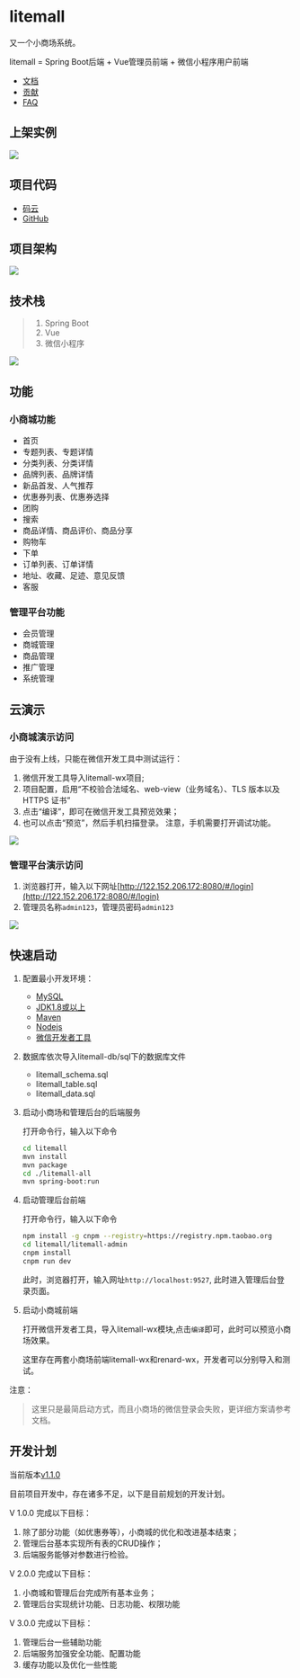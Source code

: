 # litemall

又一个小商场系统。

litemall = Spring Boot后端 + Vue管理员前端 + 微信小程序用户前端

* [文档](https://linlinjava.gitbook.io/litemall)
* [贡献](https://linlinjava.gitbook.io/litemall/contribute)
* [FAQ](https://linlinjava.gitbook.io/litemall/7)

## 上架实例

![](./doc/pic/demo.png)    

## 项目代码

* [码云](https://gitee.com/linlinjava/litemall)
* [GitHub](https://github.com/linlinjava/litemall)

## 项目架构
![](./doc/pic/1.png)    

## 技术栈

> 1. Spring Boot
> 2. Vue
> 3. 微信小程序

![](doc/pic/2.png)    

## 功能

### 小商城功能

* 首页
* 专题列表、专题详情
* 分类列表、分类详情
* 品牌列表、品牌详情
* 新品首发、人气推荐
* 优惠券列表、优惠券选择
* 团购
* 搜索
* 商品详情、商品评价、商品分享
* 购物车
* 下单
* 订单列表、订单详情
* 地址、收藏、足迹、意见反馈
* 客服

### 管理平台功能

* 会员管理
* 商城管理
* 商品管理
* 推广管理
* 系统管理

## 云演示

### 小商城演示访问

由于没有上线，只能在微信开发工具中测试运行：

1. 微信开发工具导入litemall-wx项目;
2. 项目配置，启用“不校验合法域名、web-view（业务域名）、TLS 版本以及 HTTPS 证书”
3. 点击“编译”，即可在微信开发工具预览效果；
4. 也可以点击“预览”，然后手机扫描登录。
   注意，手机需要打开调试功能。

![](./doc/pic/3.png)    


### 管理平台演示访问

1. 浏览器打开，输入以下网址[http://122.152.206.172:8080/#/login](http://122.152.206.172:8080/#/login)
2. 管理员名称`admin123`，管理员密码`admin123`

![](doc/pic/4.png)

## 快速启动

1. 配置最小开发环境：
    * [MySQL](https://dev.mysql.com/downloads/mysql/)
    * [JDK1.8或以上](http://www.oracle.com/technetwork/java/javase/overview/index.html)
    * [Maven](https://maven.apache.org/download.cgi)
    * [Nodejs](https://nodejs.org/en/download/)
    * [微信开发者工具](https://developers.weixin.qq.com/miniprogram/dev/devtools/download.html)
    
2. 数据库依次导入litemall-db/sql下的数据库文件
    * litemall_schema.sql
    * litemall_table.sql
    * litemall_data.sql

3. 启动小商场和管理后台的后端服务

    打开命令行，输入以下命令
    ```bash
    cd litemall
    mvn install
    mvn package
    cd ./litemall-all
    mvn spring-boot:run
    ```
    
4. 启动管理后台前端

    打开命令行，输入以下命令
    ```bash
    npm install -g cnpm --registry=https://registry.npm.taobao.org
    cd litemall/litemall-admin
    cnpm install
    cnpm run dev
    ```
    此时，浏览器打开，输入网址`http://localhost:9527`, 此时进入管理后台登录页面。
    
5. 启动小商城前端
   
   打开微信开发者工具，导入litemall-wx模块,点击`编译`即可，此时可以预览小商场效果。

   这里存在两套小商场前端litemall-wx和renard-wx，开发者可以分别导入和测试。
   
注意：
> 这里只是最简启动方式，而且小商场的微信登录会失败，更详细方案请参考文档。

## 开发计划

当前版本[v1.1.0](./CHANGELOG.md)

目前项目开发中，存在诸多不足，以下是目前规划的开发计划。

V 1.0.0 完成以下目标：

1. 除了部分功能（如优惠券等），小商城的优化和改进基本结束；
2. 管理后台基本实现所有表的CRUD操作；
3. 后端服务能够对参数进行检验。

V 2.0.0 完成以下目标：

1. 小商城和管理后台完成所有基本业务；
2. 管理后台实现统计功能、日志功能、权限功能

V 3.0.0 完成以下目标：

1. 管理后台一些辅助功能
2. 后端服务加强安全功能、配置功能
3. 缓存功能以及优化一些性能
